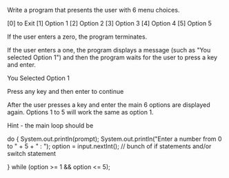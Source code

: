 
Write a program that presents the user with 6 menu choices.

[0] to Exit
[1] Option 1
[2] Option 2
[3] Option 3
[4] Option 4
[5] Option 5


If the user enters a zero, the program terminates.

If the user enters a one, the program displays a message (such as "You selected Option 1") and then the program waits for the user to press a key and enter.

You Selected Option 1

Press any key and then enter to continue


After the user presses a key and enter the main 6 options are displayed again.  Options 1 to 5 will work the same as option 1.

Hint - the main loop should be

 do {
   System.out.println(prompt);
   System.out.println("Enter a number from 0 to " + 5 + " : ");
   option = input.nextInt();
   // bunch of if statements and/or switch statement 

 } while (option >= 1 && option <= 5);



